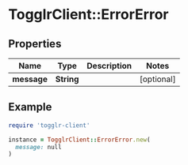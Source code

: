 # TogglrClient::ErrorError

## Properties

| Name | Type | Description | Notes |
| ---- | ---- | ----------- | ----- |
| **message** | **String** |  | [optional] |

## Example

```ruby
require 'togglr-client'

instance = TogglrClient::ErrorError.new(
  message: null
)
```

